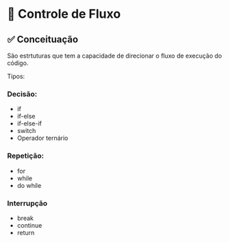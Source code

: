 # 📌 **Controle de Fluxo**

## ✅ Conceituação
São estrtuturas que tem a capacidade de direcionar o fluxo de execução do código.

Tipos:

### Decisão:
- if
- if-else
- if-else-if
- switch
- Operador ternário

### Repetição:
- for
- while
- do while

### Interrupção
- break
- continue
- return


